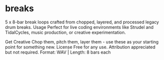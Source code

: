 # breaks

5 x 8-bar break loops crafted from chopped, layered, and processed legacy drum breaks.
Usage
Perfect for live coding environments like Strudel and TidalCycles, music production, or creative experimentation.

Get Creative
Chop them, pitch them, layer them - use these as your starting point for something new.
License
Free for any use. Attribution appreciated but not required.
Format: WAV | Length: 8 bars each
